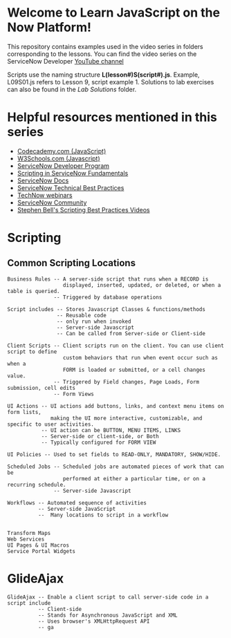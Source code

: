 # Welcome to Learn JavaScript on the Now Platform!

This repository contains examples used in the video series in folders corresponding to the lessons. 
You can find the video series on the ServiceNow Developer 
[YouTube channel](https://www.youtube.com/watch?v=62Nabpb94Jw&list=PL3rNcyAiDYK2_87aRvXEmAyD8M9DARVGK&index=1)

Scripts use the naming structure **L(lesson#)S(script#).js**. 
Example, L09S01.js refers to Lesson 9, script example 1. 
Solutions to lab exercises can also be found in the *Lab Solutions* folder.

# Helpful resources mentioned in this series

* [Codecademy.com (JavaScript)](https://www.codecademy.com/catalog/language/javascript)
* [W3Schools.com (Javascript)](https://www.w3schools.com/js/default.asp)
* [ServiceNow Developer Program](https://developer.servicenow.com)
* [Scripting in ServiceNow Fundamentals](https://www.servicenow.com/services/training-and-certification/scripting-in-servicenow-training.html)
* [ServiceNow Docs](https://docs.servicenow.com)
* [ServiceNow Technical Best Practices](https://developer.servicenow.com/dev.do#!/guides/quebec/now-platform/tpb-guide/scripting_technical_best_practices)
* [TechNow webinars](https://devlink.sn/technow)
* [ServiceNow Community](https://community.servicenow.com)
* [Stephen Bell's Scripting Best Practices Videos](https://www.youtube.com/user/ServiceNowCommunity/search?query=scripting+best+practices)


# Scripting

## Common Scripting Locations

```
Business Rules -- A server-side script that runs when a RECORD is 
                  displayed, inserted, updated, or deleted, or when a table is queried.
               -- Triggered by database operations
               
Script includes -- Stores Javascript Classes & functions/methods
                -- Reusable code
                -- only run when invoked
                -- Server-side Javascript
                -- Can be called from Server-side or Client-side

Client Scripts -- Client scripts run on the client. You can use client script to define 
                  custom behaviors that run when event occur such as when a 
                  FORM is loaded or submitted, or a cell changes value.
               -- Triggered by Field changes, Page Loads, Form submission, cell edits
               -- Form Views
               
UI Actions -- UI actions add buttons, links, and context menu items on form lists, 
              making the UI more interactive, customizable, and specific to user activities.
           -- UI action can be BUTTON, MENU ITEMS, LINKS
           -- Server-side or client-side, or Both
           -- Typically configured for FORM VIEW
           
UI Policies -- Used to set fields to READ-ONLY, MANDATORY, SHOW/HIDE.

Scheduled Jobs -- Scheduled jobs are automated pieces of work that can be 
                  performed at either a particular time, or on a recurring schedule.
               -- Server-side Javascript
               
Workflows -- Automated sequence of activities
          -- Server-side JavaScript
          --  Many locations to script in a workflow


Transform Maps
Web Services
UI Pages & UI Macros
Service Portal Widgets

```

# GlideAjax

```
GlideAjax -- Enable a client script to call server-side code in a script include
          -- Client-side
          -- Stands for Asynchronous JavaScript and XML
          -- Uses browser's XMLHttpRequest API
          -- ga

```

